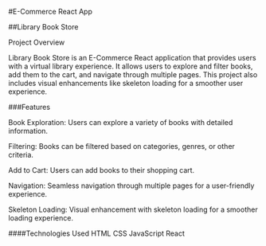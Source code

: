 #E-Commerce React App 

##Library Book Store

Project Overview

Library Book Store is an E-Commerce React application that provides users with a virtual library experience. It allows users to explore and filter books, add them to the cart, and navigate through multiple pages. This project also includes visual enhancements like skeleton loading for a smoother user experience.

###Features

Book Exploration: Users can explore a variety of books with detailed information.

Filtering: Books can be filtered based on categories, genres, or other criteria.

Add to Cart: Users can add books to their shopping cart.

Navigation: Seamless navigation through multiple pages for a user-friendly experience.

Skeleton Loading: Visual enhancement with skeleton loading for a smoother loading experience.

####Technologies Used
HTML
CSS
JavaScript
React
